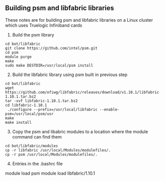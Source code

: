 ## Building psm and libfabric libraries

These notes are for building psm and libfabric libraries on a Linux cluster which uses Truelogic Infiniband cards

1. Build the psm library
```
cd bot/libfabric
git clone https://github.com/intel/psm.git
cd psm
module purge
make
sudo make DESTDIR=/usr/local/psm install
```

2. Build the libfabric library using psm built in previous step

```
cd bot/libfabric
wget https://github.com/ofiwg/libfabric/releases/download/v1.10.1/libfabric-1.10.1.tar.bz2
tar -xvf libfabric-1.10.1.tar.bz2
cd libfabric-1.10.1
 ./configure --prefix=/usr/local/libfabric --enable-psm=/usr/local/psm/usr
make
make install
```

3. Copy the psm and libabric modules to a location where the module command can find them

```
cd bot/libfabric/modules
cp -r libfabric /usr/local/Modules/modulefiles/.
cp -r psm /usr/local/Modules/modulefiles/.

```

4. Entries in the .bashrc file

module load psm
module load libfabric/1.10.1
